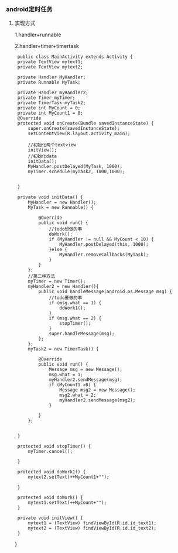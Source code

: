### android定时任务
	
1. 实现方式
	
	1.handler+runnable

	2.handler+timer+timertask

	    public class MainActivity extends Activity {
    	private TextView mytext1;
    	private TextView mytext2;
    	
    	private Handler MyHandler;
    	private Runnable MyTask;
    	
    	private Handler myHandler2;
    	private Timer myTimer;
    	private TimerTask myTask2;
    	private int MyCount = 0;
    	private int MyCount1 = 0;
    	@Override
    	protected void onCreate(Bundle savedInstanceState) {
    		super.onCreate(savedInstanceState);
    		setContentView(R.layout.activity_main);
    		
    		//初始化两个textview
    		initView();
    		//初始化data
    		initData();
    		MyHandler.postDelayed(MyTask, 1000);
    		myTimer.schedule(myTask2, 1000,1000);
    		
    		
    	}
    
    	private void initData() {
    		MyHandler = new Handler();
    		MyTask = new Runnable() {
    			
    			@Override
    			public void run() {
    				//todo想做的事
    				doWork();
    				if (MyHandler != null && MyCount < 10) {
    					MyHandler.postDelayed(this, 1000);	
    				}else {
    					MyHandler.removeCallbacks(MyTask); 
    				}
    			}
    		};
    		//第二种方法
    		myTimer = new Timer();
    		myHandler2 = new Handler(){
    			public void handleMessage(android.os.Message msg) {
    				//todo要做的事
    				if (msg.what == 1) {
    					doWork1();
    				}
    				if (msg.what == 2) {
    					stopTimer();
    				}
    				super.handleMessage(msg);
    			};
    		};
    		myTask2 = new TimerTask() {
    			
    			@Override
    			public void run() {
    				Message msg = new Message();
    				msg.what = 1;
    				myHandler2.sendMessage(msg);
    				if (MyCount1 >8) {
    					Message msg2 = new Message();
    					msg2.what = 2;
    					myHandler2.sendMessage(msg2);
    				}
    				
    			}
    		};
    		
    		
    	}
    
    	protected void stopTimer() {
    		myTimer.cancel();
    		
    	}
    
    	protected void doWork1() {
    		mytext2.setText(++MyCount1+"");
    		
    	}
    
    	protected void doWork() {
    		mytext1.setText(++MyCount+"");
    	}
    
    	private void initView() {
    		mytext1 = (TextView) findViewById(R.id.id_text1);
    		mytext2 = (TextView) findViewById(R.id.id_text2);
    	}
    }
    